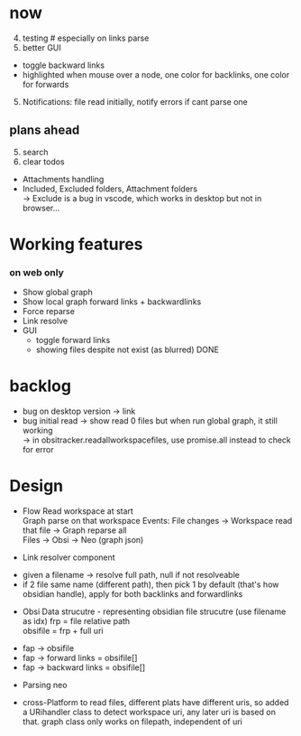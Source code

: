 # now    
 
4. testing  # especially on links parse   
4. better GUI  
- toggle backward links
- highlighted when mouse over a node, one color for backlinks, one color for forwards 
5. Notifications: file read initially,  notify errors  if cant parse one 

## plans ahead    
5. search
6. clear todos

- Attachments handling
- Included, Excluded folders, Attachment folders   
-> Exclude is a bug in vscode, which works in desktop but not in browser...

# Working features  
### on web only 
- Show global graph 
- Show local graph forward links + backwardlinks
- Force reparse 
- Link resolve
- GUI 
    - toggle forward links
    - showing files despite not exist (as blurred)    DONE 

# backlog 
- bug on desktop version -> link  
- bug initial read -> show read 0 files but when run global graph, it still working  
-> in obsitracker.readallworkspacefiles, use promise.all instead to check for error

# Design   

+ Flow 
Read workspace at start  
Graph parse on that workspace
Events: File changes -> Workspace read that file -> Graph reparse all  
Files -> Obsi -> Neo (graph json)

+ Link resolver component 
- given a filename -> resolve full path, null if not resolveable  
- if 2 file same name (different path), then pick 1 by default (that's how obsidian handle), apply for both backlinks and forwardlinks

+ Obsi Data strucutre - representing obsidian file strucutre (use filename as idx) 
frp = file relative path  
obsifile = frp + full uri
- fap -> obsifile
- fap -> forward links = obsifile[]
- fap -> backward links = obsifile[]


+ Parsing neo 
<!-- + When to parse / update above data structure  (performance issue) 
- cache tree to file (if possible on vscode) 
- parsing whole tree on startup, interval (while parsing, use previous cache tree), 
-> since relying on mostly events is risky -->


+ cross-Platform 
to read files, different plats have different uris, so added a URihandler class to detect workspace uri, any later uri is based on that. 
graph class only works on filepath, independent of uri 
